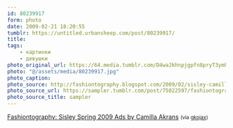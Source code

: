 ```yaml
---
id: 80239917
form: photo
date: 2009-02-21 18:20:55
tumblr: https://untitled.urbansheep.com/post/80239917/
title:
tags:
    - картинки
    - девушки
photo_original_url: https://64.media.tumblr.com/D4waJkhnpjgpfn8pryT3ymhYo1_540.jpg
photo: "@/assets/media/80239917.jpg"
photo_caption:
photo_source: http://fashiontography.blogspot.com/2009/02/sisley-camilla-akrans-spring-2009.html
photo_source_url: https://sampler.tumblr.com/post/75022597/fashiontography-sisley-spring-2009-ads-by
photo_source_title: sampler
---
```


<p><a href="http://feedproxy.google.com/~r/Fashiontography/~3/mwppRhGZoug/sisley-camilla-akrans-spring-2009.html">Fashiontography: Sisley Spring 2009 Ads by Camilla Akrans</a> <small>(via <a href="http://gkojax.tumblr.com/post/80036570">gkojax</a>)</small></p>
